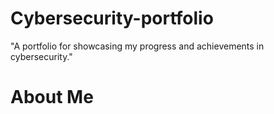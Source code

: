 # Cybersecurity-portfolio
"A portfolio for showcasing my progress and achievements in cybersecurity."
# About Me 
